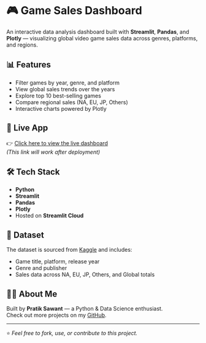 # 🎮 Game Sales Dashboard

An interactive data analysis dashboard built with **Streamlit**, **Pandas**, and **Plotly** — visualizing global video game sales data across genres, platforms, and regions.

## 📊 Features

- Filter games by year, genre, and platform
- View global sales trends over the years
- Explore top 10 best-selling games
- Compare regional sales (NA, EU, JP, Others)
- Interactive charts powered by Plotly

## 🚀 Live App

👉 [Click here to view the live dashboard](https://your-streamlit-link.streamlit.app)  
*(This link will work after deployment)*

## 🛠️ Tech Stack

- **Python**
- **Streamlit**
- **Pandas**
- **Plotly**
- Hosted on **Streamlit Cloud**

## 📁 Dataset

The dataset is sourced from [Kaggle](https://www.kaggle.com/datasets/gregorut/videogame-sales-with-ratings) and includes:
- Game title, platform, release year
- Genre and publisher
- Sales data across NA, EU, JP, Others, and Global totals

## 🙋‍♂️ About Me

Built by **Pratik Sawant** — a Python & Data Science enthusiast.  
Check out more projects on my [GitHub](https://github.com/your-username).

---

⭐ *Feel free to fork, use, or contribute to this project.*
